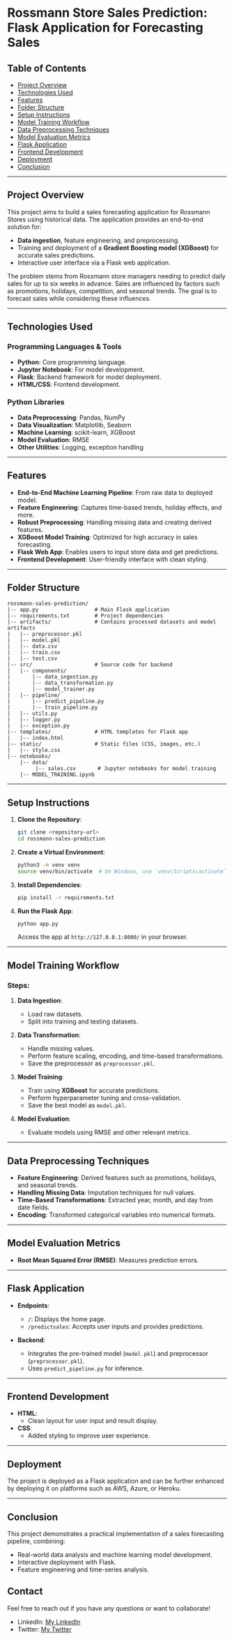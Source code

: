 
# Rossmann Store Sales Prediction: Flask Application for Forecasting Sales

## Table of Contents
- [Project Overview](#project-overview)
- [Technologies Used](#technologies-used)
- [Features](#features)
- [Folder Structure](#folder-structure)
- [Setup Instructions](#setup-instructions)
- [Model Training Workflow](#model-training-workflow)
- [Data Preprocessing Techniques](#data-preprocessing-techniques)
- [Model Evaluation Metrics](#model-evaluation-metrics)
- [Flask Application](#flask-application)
- [Frontend Development](#frontend-development)
- [Deployment](#deployment)
- [Conclusion](#conclusion)

---

## Project Overview
This project aims to build a sales forecasting application for Rossmann Stores using historical data. The application provides an end-to-end solution for:
- **Data ingestion**, feature engineering, and preprocessing.
- Training and deployment of a **Gradient Boosting model (XGBoost)** for accurate sales predictions.
- Interactive user interface via a Flask web application.

The problem stems from Rossmann store managers needing to predict daily sales for up to six weeks in advance. Sales are influenced by factors such as promotions, holidays, competition, and seasonal trends. The goal is to forecast sales while considering these influences.

---

## Technologies Used

### Programming Languages & Tools
- **Python**: Core programming language.
- **Jupyter Notebook**: For model development.
- **Flask**: Backend framework for model deployment.
- **HTML/CSS**: Frontend development.

### Python Libraries
- **Data Preprocessing**: Pandas, NumPy
- **Data Visualization**: Matplotlib, Seaborn
- **Machine Learning**: scikit-learn, XGBoost
- **Model Evaluation**: RMSE
- **Other Utilities**: Logging, exception handling

---

## Features
- **End-to-End Machine Learning Pipeline**: From raw data to deployed model.
- **Feature Engineering**: Captures time-based trends, holiday effects, and more.
- **Robust Preprocessing**: Handling missing data and creating derived features.
- **XGBoost Model Training**: Optimized for high accuracy in sales forecasting.
- **Flask Web App**: Enables users to input store data and get predictions.
- **Frontend Development**: User-friendly interface with clean styling.

---

## Folder Structure
```plaintext
rossmann-sales-prediction/
|-- app.py                  # Main Flask application
|-- requirements.txt        # Project dependencies
|-- artifacts/              # Contains processed datasets and model artifacts
|   |-- preprocessor.pkl
|   |-- model.pkl
|   |-- data.csv
|   |-- train.csv
|   |-- test.csv
|-- src/                    # Source code for backend
|   |-- components/
|       |-- data_ingestion.py
|       |-- data_transformation.py
|       |-- model_trainer.py
|   |-- pipeline/
|       |-- predict_pipeline.py
|       |-- train_pipeline.py
|   |-- utils.py
|   |-- logger.py
|   |-- exception.py
|-- templates/              # HTML templates for Flask app
|   |-- index.html
|-- static/                 # Static files (CSS, images, etc.)
|   |-- style.css
|-- notebooks/
    |-- data/
         |-- sales.csv       # Jupyter notebooks for model training
    |-- MODEL_TRAINING.ipynb
```

---

## Setup Instructions
1. **Clone the Repository**:
   ```bash
   git clone <repository-url>
   cd rossmann-sales-prediction
   ```

2. **Create a Virtual Environment**:
   ```bash
   python3 -m venv venv
   source venv/bin/activate  # On Windows, use `venv\Scripts\activate`
   ```

3. **Install Dependencies**:
   ```bash
   pip install -r requirements.txt
   ```

4. **Run the Flask App**:
   ```bash
   python app.py
   ```
   Access the app at `http://127.0.0.1:8000/` in your browser.

---

## Model Training Workflow
### Steps:
1. **Data Ingestion**:
   - Load raw datasets.
   - Split into training and testing datasets.

2. **Data Transformation**:
   - Handle missing values.
   - Perform feature scaling, encoding, and time-based transformations.
   - Save the preprocessor as `preprocessor.pkl`.

3. **Model Training**:
   - Train using **XGBoost** for accurate predictions.
   - Perform hyperparameter tuning and cross-validation.
   - Save the best model as `model.pkl`.

4. **Model Evaluation**:
   - Evaluate models using RMSE and other relevant metrics.

---

## Data Preprocessing Techniques
- **Feature Engineering**: Derived features such as promotions, holidays, and seasonal trends.
- **Handling Missing Data**: Imputation techniques for null values.
- **Time-Based Transformations**: Extracted year, month, and day from date fields.
- **Encoding**: Transformed categorical variables into numerical formats.

---

## Model Evaluation Metrics
- **Root Mean Squared Error (RMSE)**: Measures prediction errors.


---

## Flask Application
- **Endpoints**:
  - `/`: Displays the home page.
  - `/predictsales`: Accepts user inputs and provides predictions.

- **Backend**:
  - Integrates the pre-trained model (`model.pkl`) and preprocessor (`preprocessor.pkl`).
  - Uses `predict_pipeline.py` for inference.

---

## Frontend Development
- **HTML**:
  - Clean layout for user input and result display.
- **CSS**:
  - Added styling to improve user experience.

---

## Deployment
The project is deployed as a Flask application and can be further enhanced by deploying it on platforms such as AWS, Azure, or Heroku.

---

## Conclusion
This project demonstrates a practical implementation of a sales forecasting pipeline, combining:
- Real-world data analysis and machine learning model development.
- Interactive deployment with Flask.
- Feature engineering and time-series analysis.

## Contact
Feel free to reach out if you have any questions or want to collaborate!

- LinkedIn: [My LinkedIn](https://www.linkedin.com/in/samarth-tikotkar-7532b0328/)
- Twitter: [My Twitter](https://x.com/someear9h)
```
